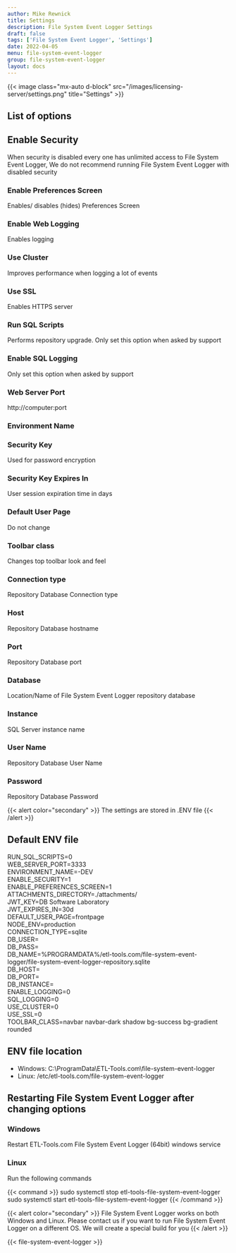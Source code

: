 ```yaml
---
author: Mike Rewnick
title: Settings
description: File System Event Logger Settings
draft: false
tags: ['File System Event Logger', 'Settings']
date: 2022-04-05
menu: file-system-event-logger
group: file-system-event-logger
layout: docs
---
```


{{< image class="mx-auto d-block"  src="/images/licensing-server/settings.png" title="Settings" >}}

## List of options

## Enable Security

When security is disabled every one has unlimited access to File System Event Logger, We do not recommend running File System Event Logger with disabled security

### Enable Preferences Screen

Enables/ disables (hides) Preferences Screen

### Enable Web Logging

Enables logging

### Use Cluster

Improves performance when logging a lot of events

### Use SSL

Enables HTTPS server

### Run SQL Scripts

Performs repository upgrade. Only set this option when asked by support

### Enable SQL Logging

Only set this option when asked by support

### Web Server Port

http://computer:port

### Environment Name

### Security Key

Used for password encryption

### Security Key Expires In

User session expiration time in days

### Default User Page

Do not change

### Toolbar class

Changes top toolbar look and feel

### Connection type

Repository Database Connection type

### Host

Repository Database hostname

### Port

Repository Database port

### Database

Location/Name of File System Event Logger repository database

### Instance

SQL Server instance name

### User Name

Repository Database User Name

### Password

Repository Database Password

{{< alert color="secondary" >}}
The settings are stored in .ENV file
{{< /alert >}}

## Default ENV file

RUN_SQL_SCRIPTS=0\
WEB_SERVER_PORT=3333\
ENVIRONMENT_NAME=-DEV\
ENABLE_SECURITY=1\
ENABLE_PREFERENCES_SCREEN=1\
ATTACHMENTS_DIRECTORY=./attachments/\
JWT_KEY=DB Software Laboratory\
JWT_EXPIRES_IN=30d\
DEFAULT_USER_PAGE=frontpage\
NODE_ENV=production\
CONNECTION_TYPE=sqlite\
DB_USER=\
DB_PASS=\
DB_NAME=%PROGRAMDATA%/etl-tools.com/file-system-event-logger/file-system-event-logger-repository.sqlite\
DB_HOST=\
DB_PORT=\
DB_INSTANCE=\
ENABLE_LOGGING=0\
SQL_LOGGING=0\
USE_CLUSTER=0\
USE_SSL=0\
TOOLBAR_CLASS=navbar navbar-dark shadow bg-success bg-gradient rounded

## ENV file location

- Windows: C:\ProgramData\ETL-Tools.com\file-system-event-logger
- Linux: /etc/etl-tools.com/file-system-event-logger

## Restarting File System Event Logger after changing options

### Windows

Restart ETL-Tools.com File System Event Logger (64bit) windows service

### Linux

Run the following commands

{{< command >}}
sudo systemctl stop etl-tools-file-system-event-logger
sudo systemctl start etl-tools-file-system-event-logger
{{< /command >}}

{{< alert color="secondary" >}}
File System Event Logger works on both Windows and Linux. Please contact us if you want to run File System Event Logger on a different OS. We will create a special build for you
{{< /alert >}}

{{< file-system-event-logger >}}
